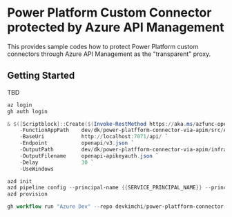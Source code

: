# Power Platform Custom Connector protected by Azure API Management #

This provides sample codes how to protect Power Platform custom connectors through Azure API Management as the "transparent" proxy.


## Getting Started ##

TBD

```powershell
az login
gh auth login
```

```powershell
& $([Scriptblock]::Create($(Invoke-RestMethod https://aka.ms/azfunc-openapi/generate-openapi.ps1))) `
    -FunctionAppPath    dev/dk/power-platfform-connector-via-apim/src/ApiKeyAuthApp `
    -BaseUri            http://localhost:7071/api/ `
    -Endpoint           openapi/v3.json `
    -OutputPath         dev/dk/power-platfform-connector-via-apim/infra `
    -OutputFilename     openapi-apikeyauth.json `
    -Delay              30 `
    -UseWindows
```

```powershell
azd init
azd pipeline config --principal-name {{SERVICE_PRINCIPAL_NAME}} --principal-role "Contributor" --provider GitHub
azd provision
```

```powershell
gh workflow run "Azure Dev" --repo devkimchi/power-platfform-connector-via-apim
```
